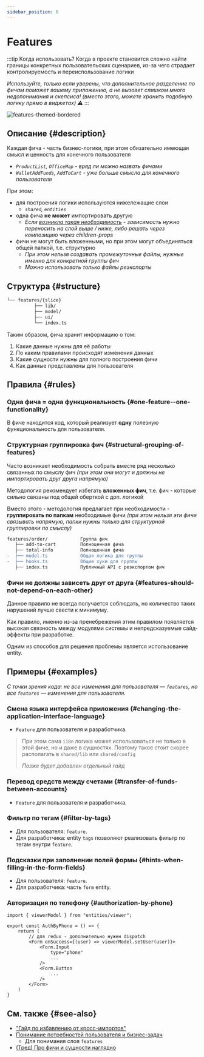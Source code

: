 ```yaml
---
sidebar_position: 6
---
```


# Features

:::tip Когда использовать?
Когда в проекте становится сложно найти границы конкретных пользовательских сценариев, из-за чего страдает контролируемость и переиспользование логики

*Используйте, только если уверены, что дополнительное разделение по фичам поможет вашему приложению, а не вызовет слишком много недопонимания и скепсиса! (вместо этого, можете хранить подобную логику прямо в виджетах) ⚠️*
:::

![features-themed-bordered](/img/layers/features.png)

## Описание {#description}

Каждая фича - часть бизнес-логики, при этом обязательно имеющая смысл и ценность для конечного пользователя

- *`ProductList`, `OfficeMap` - вряд ли можно назвать фичами*
- *`WalletAddFunds`, `AddToCart` - уже больше смысла для конечного пользователя*

При этом:

- для построения логики используются нижележащие слои
  - *`shared`, `entities`*
- одна фича **не может** импортировать другую
  - *Если [возникла такая необходимость][refs-low-coupling] - зависимость нужно переносить на слой выше / ниже, либо решать через композицию через children-props*
- фичи не могут быть вложенными, но при этом могут объединяться общей папкой, т.е. структурно
  - *При этом нельзя создавать промежуточные файлы, нужные именно для конкретной группы фич*
  - *Можно использовать только файлы реэкспорты*

## Структура {#structure}

```sh
└── features/{slice}
          ├── lib/
          ├── model/
          ├── ui/
          └── index.ts
```

Таким образом, фича хранит информацию о том:

1. Какие данные нужны для её работы
1. По каким правилами происходят изменения данных
1. Какие сущности нужны для полного построения фичи
1. Как данные представлены для пользователя

## Правила {#rules}

### Одна фича = одна функциональность {#one-feature--one-functionality}

В фиче находится код, который реализует **одну** полезную функциональность для пользователя.

### Структурная группировка фич {#structural-grouping-of-features}

Часто возникает необходимость собрать вместе ряд несколько связанных по смыслу фич *(при этом они могут и должны не импортировать друг друга напрямую)*

Методология рекомендует избегать **вложенных фич**, т.е. фич - которые сильно связаны под общей оберткой с доп. логикой

Вместо этого - методология предлагает при необходимости - **группировать по папкам** необходимые фичи *(при этом нельзя эти фичи связывать напрямую, папки нужны только для структурной группировки по смыслу)*

```diff
features/order/            Группа фич
   ├── add-to-cart         Полноценная фича
   ├── total-info          Полноценная фича
-  ├── model.ts            Общая логика для группы
-  ├── hooks.ts            Общие хуки для группы
   ├── index.ts            Публичный API с реэкспортом фич
```

### Фичи не должны зависеть друг от друга {#features-should-not-depend-on-each-other}

Данное правило не всегда получается соблюдать, но количество таких нарушений лучше свести к минимуму.

Как правило, именно из-за пренебрежения этим правилом появляется высокая связность между модулями системы и непредсказуемые сайд-эффекты при разработке.

Одним из способов для решения проблемы является использование entity.

## Примеры {#examples}

*С точки зрения кода: не все изменения для пользователя — `features`, но все `features` — изменения для пользователя.*

### Смена языка интерфейса приложения {#changing-the-application-interface-language}

- `Feature` для пользователя и разработчика.

> При этом сама `i18n` логика может использоваться не только в этой фиче, но и даже в сущностях. Поэтому такое стоит скорее располагать в `shared/lib` или `shared/config`
>
> *Позже будет добавлен отдельный гайд*

### Перевод средств между счетами {#transfer-of-funds-between-accounts}

- `Feature` для пользователя и разработчика.

### Фильтр по тегам {#filter-by-tags}

- Для пользователя: `feature`.
- Для разработчика: entity `tags` позволяют реализовать фильтр по тегам внутри `feature`.

### Подсказки при заполнении полей формы {#hints-when-filling-in-the-form-fields}

- Для пользователя: `feature`.
- Для разработчика: часть `form` entity.

### Авторизация по телефону {#authorization-by-phone}

```tsx title=features/auth/by-phone/ui.tsx
import { viewerModel } from "entities/viewer";

export const AuthByPhone = () => {
    return (
        // для redux - дополнительно нужен dispatch
        <Form onSuccess={(user) => viewerModel.setUser(user)}>
            <Form.Input 
                type="phone"
                ...
            />
            <Form.Button
                ...
            />
        </Form>
    )
}
```

## См. также {#see-also}

- ["Гайд по избавлению от кросс-импортов"](/docs/reference/isolation)
- [Понимание потребностей пользователя и бизнес-задач](/docs/about/understanding/needs-driven)
  - Для понимания слоя `features`
- [(Тред) Про фичи и сущности наглядно](https://github.com/feature-sliced/documentation/discussions/23#discussioncomment-451017)

[refs-low-coupling]: /docs/reference/isolation/coupling-cohesion

